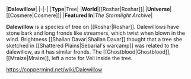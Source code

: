 |**Dalewillow**|
|-|-|
|**Type**|Tree|
|**World**|[[Roshar\|Roshar]]|
|**Universe**|[[Cosmere\|Cosmere]]|
|**Featured In**|*The Stormlight Archive*|

**Dalewillow** is a species of tree on [[Roshar\|Roshar]].
Dalewillows have stone bark and long fronds like streamers, which twist when blown in the wind.
Brightness [[Shallan Davar\|Shallan Davar]] thought that a tree she sketched in [[Shattered Plains\|Sebarial's warcamp]] was related to the dalewillow, as it has similar fronds. The [[Ghostblood\|Ghostblood]], [[Mraize\|Mraize]], left a note for Veil inside the tree.



https://coppermind.net/wiki/Dalewillow